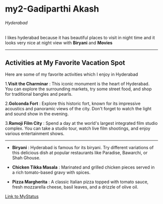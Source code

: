 # my2-Gadiparthi Akash
###### Hyderabad
I likes hyderabad because it has beautiful places to visit in night time and it looks very nice at night view with **Biryani** and **Movies**
 
 ---
## Activities at My Favorite Vacation Spot

Here are some of my favorite activities which I enjoy in Hyderabad

1.**Visit the Charminar** : This iconic monument is the heart of Hyderabad. You can explore the surrounding markets, try some street food, and shop for traditional bangles and pearls.

2.**Golconda Fort** : Explore this historic fort, known for its impressive acoustics and panoramic views of the city. Don't forget to watch the light and sound show in the evening.

3.**Ramoji Film City** : Spend a day at the world's largest integrated film studio complex. You can take a studio tour, watch live film shootings, and enjoy various entertainment shows.

---
- **Biryani** : Hyderabad is famous for its biryani. Try different variations of this delicious dish at popular restaurants like Paradise, Bawarchi, or Shah Ghouse.

- **Chicken Tikka Masala** : Marinated and grilled chicken pieces served in a rich tomato-based gravy with spices.

- **Pizza Margherita** : A classic Italian pizza topped with tomato sauce, fresh mozzarella cheese, basil leaves, and a drizzle of olive oil.




[Link to MyStatus](MyStats.md)